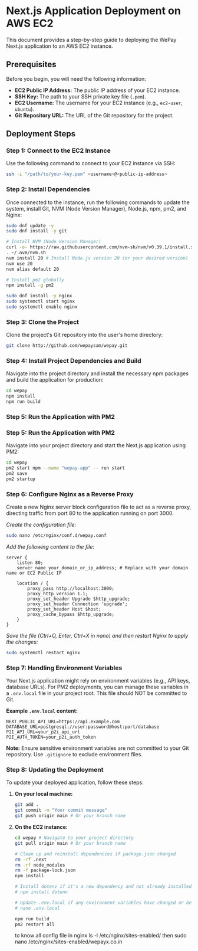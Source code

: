 # Next.js Application Deployment on AWS EC2

This document provides a step-by-step guide to deploying the WePay Next.js application to an AWS EC2 instance.

## Prerequisites

Before you begin, you will need the following information:

*   **EC2 Public IP Address:** The public IP address of your EC2 instance.
*   **SSH Key:** The path to your SSH private key file (`.pem`).
*   **EC2 Username:** The username for your EC2 instance (e.g., `ec2-user`, `ubuntu`).
*   **Git Repository URL:** The URL of the Git repository for the project.

## Deployment Steps

### Step 1: Connect to the EC2 Instance

Use the following command to connect to your EC2 instance via SSH:

```bash
ssh -i "/path/to/your-key.pem" <username>@<public-ip-address>
```

### Step 2: Install Dependencies

Once connected to the instance, run the following commands to update the system, install Git, NVM (Node Version Manager), Node.js, npm, pm2, and Nginx:

```bash
sudo dnf update -y
sudo dnf install -y git

# Install NVM (Node Version Manager)
curl -o- https://raw.githubusercontent.com/nvm-sh/nvm/v0.39.1/install.sh | bash
. ~/.nvm/nvm.sh
nvm install 20 # Install Node.js version 20 (or your desired version)
nvm use 20
nvm alias default 20

# Install pm2 globally
npm install -g pm2

sudo dnf install -y nginx
sudo systemctl start nginx
sudo systemctl enable nginx
```

### Step 3: Clone the Project

Clone the project's Git repository into the user's home directory:

```bash
git clone http://github.com/wepaysam/wepay.git
```

### Step 4: Install Project Dependencies and Build

Navigate into the project directory and install the necessary npm packages and build the application for production:

```bash
cd wepay
npm install
npm run build
```

### Step 5: Run the Application with PM2

### Step 5: Run the Application with PM2

Navigate into your project directory and start the Next.js application using PM2:

```bash
cd wepay
pm2 start npm --name "wepay-app" -- run start
pm2 save
pm2 startup
```

### Step 6: Configure Nginx as a Reverse Proxy

Create a new Nginx server block configuration file to act as a reverse proxy, directing traffic from port 80 to the application running on port 3000.

*Create the configuration file:*

```bash
sudo nano /etc/nginx/conf.d/wepay.conf
```

*Add the following content to the file:*

```nginx
server {
    listen 80;
    server_name your_domain_or_ip_address; # Replace with your domain name or EC2 Public IP

    location / {
        proxy_pass http://localhost:3000;
        proxy_http_version 1.1;
        proxy_set_header Upgrade $http_upgrade;
        proxy_set_header Connection 'upgrade';
        proxy_set_header Host $host;
        proxy_cache_bypass $http_upgrade;
    }
}

```

*Save the file (Ctrl+O, Enter, Ctrl+X in nano) and then restart Nginx to apply the changes:*

```bash
sudo systemctl restart nginx
```

### Step 7: Handling Environment Variables

Your Next.js application might rely on environment variables (e.g., API keys, database URLs). For PM2 deployments, you can manage these variables in a `.env.local` file in your project root. This file should NOT be committed to Git.

**Example `.env.local` content:**

```
NEXT_PUBLIC_API_URL=https://api.example.com
DATABASE_URL=postgresql://user:password@host:port/database
P2I_API_URL=your_p2i_api_url
P2I_AUTH_TOKEN=your_p2i_auth_token
```

**Note:** Ensure sensitive environment variables are not committed to your Git repository. Use `.gitignore` to exclude environment files.

### Step 8: Updating the Deployment

To update your deployed application, follow these steps:

1.  **On your local machine:**
    ```bash
    git add .
    git commit -m "Your commit message"
    git push origin main # Or your branch name
    ```

2.  **On the EC2 instance:**
    ```bash
    cd wepay # Navigate to your project directory
    git pull origin main # Or your branch name

    # Clean up and reinstall dependencies if package.json changed
    rm -rf .next
    rm -rf node_modules
    rm -f package-lock.json
    npm install

    # Install dotenv if it's a new dependency and not already installed
    # npm install dotenv

    # Update .env.local if any environment variables have changed or been added
    # nano .env.local

    npm run build
    pm2 restart all
    ```


    to know all config file in nginx
    ls -l /etc/nginx/sites-enabled/
 then 
 sudo nano /etc/nginx/sites-enabled/wepayx.co.in

